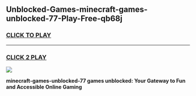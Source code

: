 
## Unblocked-Games-minecraft-games-unblocked-77-Play-Free-qb68j
<h3>
<a href="https://premium76.site?title=minecraft-games-unblocked-77&ref=09A">CLICK TO PLAY</a></h3>
<hr>

<h3>
<a href="https://premium76.site?title=minecraft-games-unblocked-77&ref=09A">CLICK 2 PLAY</a>
  
</h3>

<a href="https://premium76.site?title=minecraft-games-unblocked-77&ref=09A"><img src="https://clearcache.store/games.png"></a>


**minecraft-games-unblocked-77 games unblocked: Your Gateway to Fun and Accessible Online Gaming**
